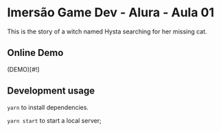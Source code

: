 # Imersão Game Dev - Alura - Aula 01

This is the story of a witch named Hysta searching for her missing cat.

## Online Demo

(DEMO)[#!]

## Development usage

`yarn` to install dependencies.

`yarn start` to start a local server;
